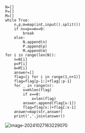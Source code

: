 ```
N=[]
P=[]
M=[]
while True:
    n,p,m=map(int,input().split())
    if n==p==m==0:
        break
    else:
        N.append(n)
        P.append(p)
        M.append(m)
for i in range(len(N)):
    n=N[i]
    p=P[i]
    m=M[i]
    answer=[]
    flag=[i for i in range(1,n+1)]
    flag=flag[p-1:]+flag[:p-1]
    for _ in range(n):
        x=m%len(flag)
        if x==0:
            x=len(flag)
        answer.append(flag[x-1])
        flag=flag[x:]+flag[:x-1]
    answer=map(str,answer)
    print(','.join(answer))
```

![image-20241027163229070](C:\Users\huawei\AppData\Roaming\Typora\typora-user-images\image-20241027163229070.png)